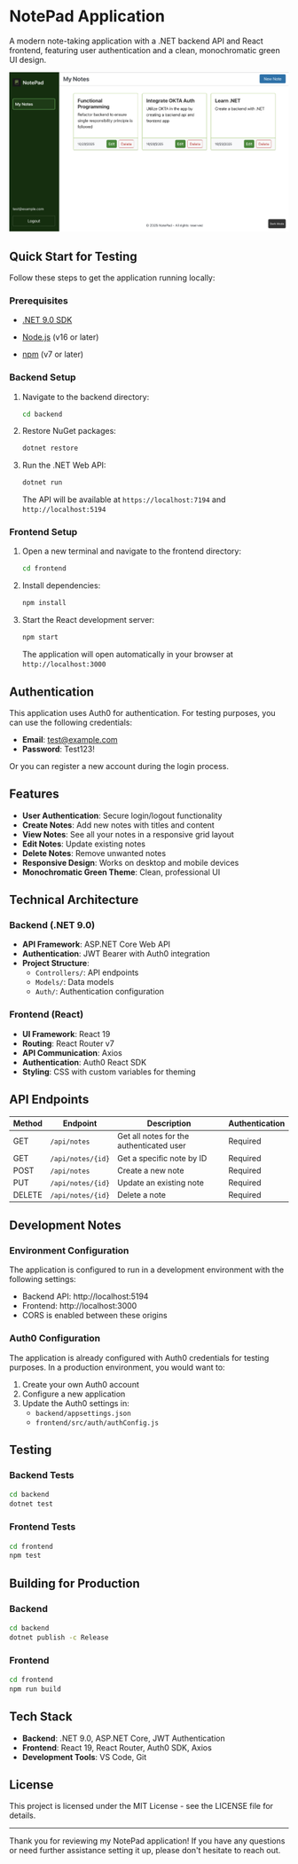 # NotePad Application

A modern note-taking application with a .NET backend API and React frontend, featuring user authentication and a clean, monochromatic green UI design.

![NotePad App](/frontend/public/notepad-screenshot.png)

## Quick Start for Testing

Follow these steps to get the application running locally:

### Prerequisites

- [.NET 9.0 SDK](https://dotnet.microsoft.com/download/dotnet/9.0)

- [Node.js](https://nodejs.org/) (v16 or later)
- [npm](https://www.npmjs.com/) (v7 or later)

### Backend Setup

1. Navigate to the backend directory:

   ```bash
   cd backend
   ```

2. Restore NuGet packages:

   ```bash
   dotnet restore
   ```

3. Run the .NET Web API:
   ```bash
   dotnet run
   ```
   The API will be available at `https://localhost:7194` and `http://localhost:5194`

### Frontend Setup

1. Open a new terminal and navigate to the frontend directory:

   ```bash
   cd frontend
   ```

2. Install dependencies:

   ```bash
   npm install
   ```

3. Start the React development server:
   ```bash
   npm start
   ```
   The application will open automatically in your browser at `http://localhost:3000`

## Authentication

This application uses Auth0 for authentication. For testing purposes, you can use the following credentials:

- **Email**: test@example.com
- **Password**: Test123!

Or you can register a new account during the login process.

## Features

- **User Authentication**: Secure login/logout functionality
- **Create Notes**: Add new notes with titles and content
- **View Notes**: See all your notes in a responsive grid layout
- **Edit Notes**: Update existing notes
- **Delete Notes**: Remove unwanted notes
- **Responsive Design**: Works on desktop and mobile devices
- **Monochromatic Green Theme**: Clean, professional UI

## Technical Architecture

### Backend (.NET 9.0)

- **API Framework**: ASP.NET Core Web API
- **Authentication**: JWT Bearer with Auth0 integration
- **Project Structure**:
  - `Controllers/`: API endpoints
  - `Models/`: Data models
  - `Auth/`: Authentication configuration

### Frontend (React)

- **UI Framework**: React 19
- **Routing**: React Router v7
- **API Communication**: Axios
- **Authentication**: Auth0 React SDK
- **Styling**: CSS with custom variables for theming

## API Endpoints

| Method | Endpoint          | Description                              | Authentication |
| ------ | ----------------- | ---------------------------------------- | -------------- |
| GET    | `/api/notes`      | Get all notes for the authenticated user | Required       |
| GET    | `/api/notes/{id}` | Get a specific note by ID                | Required       |
| POST   | `/api/notes`      | Create a new note                        | Required       |
| PUT    | `/api/notes/{id}` | Update an existing note                  | Required       |
| DELETE | `/api/notes/{id}` | Delete a note                            | Required       |

## Development Notes

### Environment Configuration

The application is configured to run in a development environment with the following settings:

- Backend API: http://localhost:5194
- Frontend: http://localhost:3000
- CORS is enabled between these origins

### Auth0 Configuration

The application is already configured with Auth0 credentials for testing purposes. In a production environment, you would want to:

1. Create your own Auth0 account
2. Configure a new application
3. Update the Auth0 settings in:
   - `backend/appsettings.json`
   - `frontend/src/auth/authConfig.js`

## Testing

### Backend Tests

```bash
cd backend
dotnet test
```

### Frontend Tests

```bash
cd frontend
npm test
```

## Building for Production

### Backend

```bash
cd backend
dotnet publish -c Release
```

### Frontend

```bash
cd frontend
npm run build
```

## Tech Stack

- **Backend**: .NET 9.0, ASP.NET Core, JWT Authentication
- **Frontend**: React 19, React Router, Auth0 SDK, Axios
- **Development Tools**: VS Code, Git

## License

This project is licensed under the MIT License - see the LICENSE file for details.

---

Thank you for reviewing my NotePad application! If you have any questions or need further assistance setting it up, please don't hesitate to reach out.
